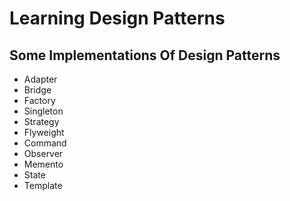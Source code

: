# Learning Design Patterns
## Some Implementations Of Design Patterns

- Adapter
- Bridge
- Factory
- Singleton
- Strategy
- Flyweight
- Command
- Observer
- Memento
- State
- Template

